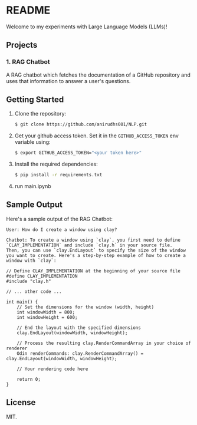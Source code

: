 # README

Welcome to my experiments with Large Language Models (LLMs)!

## Projects

### 1. RAG Chatbot

A RAG chatbot which fetches the documentation of a GitHub repository and uses that information to answer a user's questions.

## Getting Started
1. Clone the repository:
    ```sh
    $ git clone https://github.com/anirudhs001/NLP.git
    ```
2. Get your github access token. Set it in the `GITHUB_ACCESS_TOKEN` env variable using:
    ```sh
    $ export GITHUB_ACCESS_TOKEN="<your token here>"
    ```

2. Install the required dependencies:
    ```sh
    $ pip install -r requirements.txt
    ```
3. run main.ipynb

## Sample Output

Here's a sample output of the RAG Chatbot:

```
User: How do I create a window using clay?

Chatbot: To create a window using `clay`, you first need to define `CLAY_IMPLEMENTATION` and include `clay.h` in your source file.
Then, you can use `clay.EndLayout` to specify the size of the window you want to create. Here's a step-by-step example of how to create a window with `clay`:

// Define CLAY_IMPLEMENTATION at the beginning of your source file
#define CLAY_IMPLEMENTATION
#include "clay.h"

// ... other code ...

int main() {
    // Set the dimensions for the window (width, height)
    int windowWidth = 800;
    int windowHeight = 600;

    // End the layout with the specified dimensions
    clay.EndLayout(windowWidth, windowHeight);

    // Process the resulting clay.RenderCommandArray in your choice of renderer
    Odin renderCommands: clay.RenderCommandArray() = clay.EndLayout(windowWidth, windowHeight);

    // Your rendering code here

    return 0;
}
```

## License

MIT.

